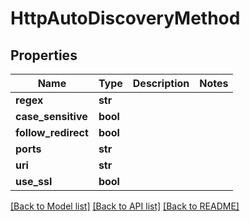 # HttpAutoDiscoveryMethod

## Properties
Name | Type | Description | Notes
------------ | ------------- | ------------- | -------------
**regex** | **str** |  | 
**case_sensitive** | **bool** |  | 
**follow_redirect** | **bool** |  | 
**ports** | **str** |  | 
**uri** | **str** |  | 
**use_ssl** | **bool** |  | 

[[Back to Model list]](../README.md#documentation-for-models) [[Back to API list]](../README.md#documentation-for-api-endpoints) [[Back to README]](../README.md)

